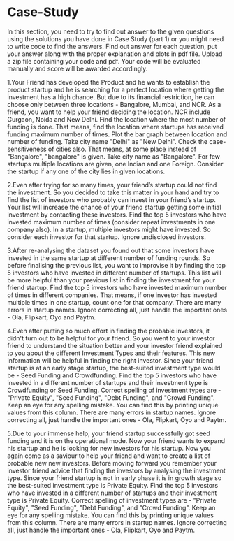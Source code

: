 # Case-Study

In this section, you need to try to find out answer to the given questions using the solutions you have done in Case Study (part 1) or you might need to 
write code to find the answers.
Find out answer for each question, put your answer along with the proper explanation and plots in pdf file. Upload a zip file containing your code and pdf.
Your code will be evaluated manually and score will be awarded accordingly.

1.Your Friend has developed the Product and he wants to establish the product startup and he is searching for a perfect location where getting the investment has a 
high chance. But due to its financial restriction, he can choose only between three locations -  Bangalore, Mumbai, and NCR. As a friend, you want to help your friend 
deciding the location. NCR include Gurgaon, Noida and New Delhi. Find the location where the most number of funding is done. That means, find the location where startups 
has received funding maximum number of times. Plot the bar graph between location and number of funding. Take city name "Delhi" as "New Delhi". Check the 
case-sensitiveness of cities also. That means, at some place instead of "Bangalore", "bangalore" is given. Take city name as "Bangalore". For few startups multiple 
locations are given, one Indian and one Foreign. Consider the startup if any one of the city lies in given locations.


2.Even after trying for so many times, your friend’s startup could not find the investment. So you decided to take this matter in your hand and try to find the list of 
investors who probably can invest in your friend’s startup. Your list will increase the chance of your friend startup getting some initial investment by contacting these 
investors. Find the top 5 investors who have invested maximum number of times (consider repeat investments in one company also). In a startup, multiple investors might 
have invested. So consider each investor for that startup. Ignore undisclosed investors.


3.After re-analysing the dataset you found out that some investors have invested in the same startup at different number of funding rounds. So before finalising the 
previous list, you want to improvise it by finding the top 5 investors who have invested in different number of startups. This list will be more helpful than your 
previous list in finding the investment for your friend startup. Find the top 5 investors who have invested maximum number of times in different companies. That means, 
if one investor has invested multiple times in one startup, count one for that company. There are many errors in startup names. Ignore correcting all, just handle the 
important ones - Ola, Flipkart, Oyo and Paytm.


4.Even after putting so much effort in finding the probable investors, it didn't turn out to be helpful for your friend. So you went to your investor friend to understand 
the situation better and your investor friend explained to you about the different Investment Types and their features. This new information will be helpful in finding 
the right investor. Since your friend startup is at an early stage startup, the best-suited investment type would be - Seed Funding and Crowdfunding. Find the top 5 
investors who have invested in a different number of startups and their investment type is Crowdfunding or Seed Funding. Correct spelling of investment types are - 
"Private Equity", "Seed Funding", "Debt Funding", and "Crowd Funding". Keep an eye for any spelling mistake. You can find this by printing unique values from this 
column. There are many errors in startup names. Ignore correcting all, just handle the important ones - Ola, Flipkart, Oyo and Paytm.


5.Due to your immense help, your friend startup successfully got seed funding and it is on the operational mode. Now your friend wants to expand his startup and he is 
looking for new investors for his startup. Now you again come as a saviour to help your friend and want to create a list of probable new new investors. Before moving 
forward you remember your investor friend advice that finding the investors by analysing the investment type. Since your friend startup is not in early phase it is in 
growth stage so the best-suited investment type is Private Equity. Find the top 5 investors who have invested in a different number of startups and their investment 
type is Private Equity. Correct spelling of investment types are - "Private Equity", "Seed Funding", "Debt Funding", and "Crowd Funding". Keep an eye for any spelling 
mistake. You can find this by printing unique values from this column. There are many errors in startup names. Ignore correcting all, just handle the important ones - 
Ola, Flipkart, Oyo and Paytm.
